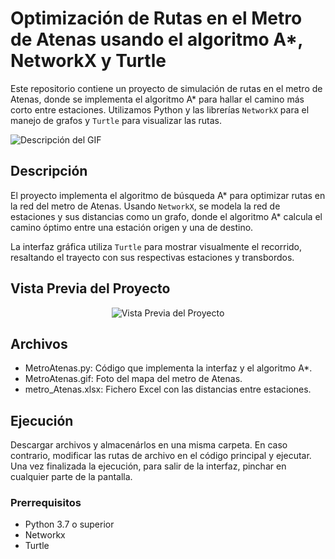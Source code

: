 # Optimización de Rutas en el Metro de Atenas usando el algoritmo A*, NetworkX y Turtle

Este repositorio contiene un proyecto de simulación de rutas en el metro de Atenas, donde se implementa el algoritmo A* para hallar el camino más corto entre estaciones. Utilizamos Python y las librerías `NetworkX` para el manejo de grafos y `Turtle` para visualizar las rutas.

![Descripción del GIF](https://i.giphy.com/media/v1.Y2lkPTc5MGI3NjExY3Z6Y2l5cjlvNWd2b3Zvc2NweTdzeTJlZTd1ejc4YXM3aGdycDQwcyZlcD12MV9pbnRlcm5hbF9naWZfYnlfaWQmY3Q9Zw/92MUpUDTCIKsdNUrBZ/giphy.gif)

## Descripción

El proyecto implementa el algoritmo de búsqueda A* para optimizar rutas en la red del metro de Atenas. Usando `NetworkX`, se modela la red de estaciones y sus distancias como un grafo, donde el algoritmo A* calcula el camino óptimo entre una estación origen y una de destino.

La interfaz gráfica utiliza `Turtle` para mostrar visualmente el recorrido, resaltando el trayecto con sus respectivas estaciones y transbordos.

## Vista Previa del Proyecto

<div align="center">
  <img src="https://media.giphy.com/media/3o7aD4BROlYtIY9SC0/giphy.gif" alt="Vista Previa del Proyecto">
</div>

## Archivos

- MetroAtenas.py: Código que implementa la interfaz y el algoritmo A*.
- MetroAtenas.gif: Foto del mapa del metro de Atenas.
- metro_Atenas.xlsx: Fichero Excel con las distancias entre estaciones.

## Ejecución
Descargar archivos y almacenárlos en una misma carpeta. En caso contrario, modificar las rutas de archivo en el código principal y ejecutar. Una vez finalizada la ejecución, para salir de la interfaz, pinchar en cualquier parte de la pantalla. 

### Prerrequisitos

- Python 3.7 o superior
- Networkx
- Turtle
